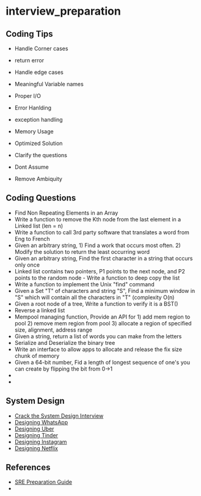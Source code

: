 # interview_preparation

## Coding Tips

- Handle Corner cases
- return error
- Handle edge cases
- Meaningful Variable names
- Proper I/O
- Error Hanlding
- exception handling
- Memory Usage
- Optimized Solution

- Clarify the questions
- Dont Assume
- Remove Ambiquity

## Coding Questions

- Find Non Repeating Elements in an Array
- Write a function to remove the Kth node from the last element in a Linked list (len = n)
- Write a function to call 3rd party software that translates a word from Eng to French
- Given an arbitrary string, 1) Find a work that occurs most often. 2) Modify the solution to return the least occurring word
- Given an arbitrary string, Find the first character in a string that occurs only once
- Linked list contains two pointers, P1 points to the next node, and P2 points to the random node - Write a function to deep copy the list
- Write a function to implement the Unix "find" command
- Given a Set "T" of characters and string "S", Find a minimum window in "S" which will contain all the characters in "T" (complexity O(n)
- Given a root node of a tree, Write a function to verify it is a BST()
- Reverse a linked list
- Mempool managing function, Provide an API for 1) add mem region to pool 2) remove mem region from pool 3) allocate a region of specified size, alignment, address range
- Given a string, return a list of words you can make from the letters
- Serialize and Deserialize the binary tree
- Write an interface to allow apps to allocate and release the fix size chunk of memory
- Given a 64-bit number, Fid a length of longest sequence of one's you can create by flipping the bit from 0->1
- 
- 


## System Design

- [Crack the System Design Interview](https://tianpan.co/notes/2016-02-13-crack-the-system-design-interview)
- [Designing WhatsApp](http://highscalability.com/blog/2022/1/3/designing-whatsapp.html)
- [Designing Uber](http://highscalability.com/blog/2022/1/25/designing-uber.html)
- [Designing Tinder](http://highscalability.com/blog/2022/1/17/designing-tinder.html)
- [Designing Instagram](http://highscalability.com/blog/2022/1/11/designing-instagram.html)
- [Designing Netflix](http://highscalability.com/blog/2021/12/13/designing-netflix.html)


## References

- [SRE Preparation Guide](https://github.com/mxssl/sre-interview-prep-guide)
-
